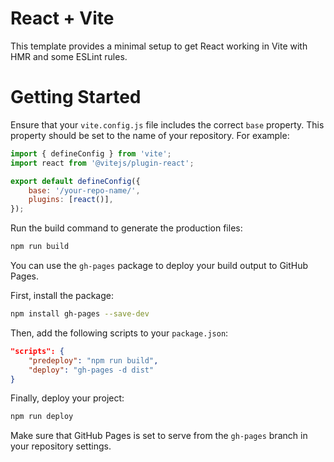 # React + Vite

This template provides a minimal setup to get React working in Vite with HMR and some ESLint rules.

# Getting Started

Ensure that your `vite.config.js` file includes the correct `base` property. 
This property should be set to the name of your repository. 
For example:
```javascript
import { defineConfig } from 'vite';
import react from '@vitejs/plugin-react';

export default defineConfig({
    base: '/your-repo-name/',
    plugins: [react()],
});
```
Run the build command to generate the production files:
```sh
npm run build
```
You can use the `gh-pages` package to deploy your build output to GitHub Pages. 

First, install the package:
```sh
npm install gh-pages --save-dev
```
Then, add the following scripts to your `package.json`:
```json
"scripts": {
    "predeploy": "npm run build",
    "deploy": "gh-pages -d dist"
}
```
Finally, deploy your project:
```sh
npm run deploy
```
Make sure that GitHub Pages is set to serve from the `gh-pages` branch in your repository settings.